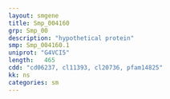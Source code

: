 ```yaml
---
layout: smgene
title: Smp_004160
grp: Smp_00
description: "hypothetical protein"
smp: Smp_004160.1
uniprot: "G4VCI5"
length:   465
cdd: "cd06237, cl11393, cl20736, pfam14825"
kk: ns
categories: sm
---
```

